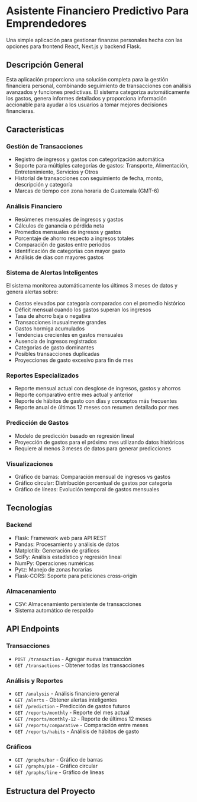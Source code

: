 # Asistente Financiero Predictivo Para Emprendedores

Una simple aplicación para gestionar finanzas personales hecha con las opciones para frontend React, Next.js y backend Flask.

## Descripción General

Esta aplicación proporciona una solución completa para la gestión financiera personal, combinando seguimiento de transacciones con análisis avanzados y funciones predictivas. El sistema categoriza automáticamente los gastos, genera informes detallados y proporciona información accionable para ayudar a los usuarios a tomar mejores decisiones financieras.

## Características

### Gestión de Transacciones
- Registro de ingresos y gastos con categorización automática
- Soporte para múltiples categorías de gastos: Transporte, Alimentación, Entretenimiento, Servicios y Otros
- Historial de transacciones con seguimiento de fecha, monto, descripción y categoría
- Marcas de tiempo con zona horaria de Guatemala (GMT-6)

### Análisis Financiero
- Resúmenes mensuales de ingresos y gastos
- Cálculos de ganancia o pérdida neta
- Promedios mensuales de ingresos y gastos
- Porcentaje de ahorro respecto a ingresos totales
- Comparación de gastos entre períodos
- Identificación de categorías con mayor gasto
- Análisis de días con mayores gastos

### Sistema de Alertas Inteligentes
El sistema monitorea automáticamente los últimos 3 meses de datos y genera alertas sobre:
- Gastos elevados por categoría comparados con el promedio histórico
- Déficit mensual cuando los gastos superan los ingresos
- Tasa de ahorro baja o negativa
- Transacciones inusualmente grandes
- Gastos hormiga acumulados
- Tendencias crecientes en gastos mensuales
- Ausencia de ingresos registrados
- Categorías de gasto dominantes
- Posibles transacciones duplicadas
- Proyecciones de gasto excesivo para fin de mes

### Reportes Especializados
- Reporte mensual actual con desglose de ingresos, gastos y ahorros
- Reporte comparativo entre mes actual y anterior
- Reporte de hábitos de gasto con días y conceptos más frecuentes
- Reporte anual de últimos 12 meses con resumen detallado por mes

### Predicción de Gastos
- Modelo de predicción basado en regresión lineal
- Proyección de gastos para el próximo mes utilizando datos históricos
- Requiere al menos 3 meses de datos para generar predicciones

### Visualizaciones
- Gráfico de barras: Comparación mensual de ingresos vs gastos
- Gráfico circular: Distribución porcentual de gastos por categoría
- Gráfico de líneas: Evolución temporal de gastos mensuales

## Tecnologías

### Backend
- Flask: Framework web para API REST
- Pandas: Procesamiento y análisis de datos
- Matplotlib: Generación de gráficos
- SciPy: Análisis estadístico y regresión lineal
- NumPy: Operaciones numéricas
- Pytz: Manejo de zonas horarias
- Flask-CORS: Soporte para peticiones cross-origin

### Almacenamiento
- CSV: Almacenamiento persistente de transacciones
- Sistema automático de respaldo

## API Endpoints

### Transacciones
- `POST /transaction` - Agregar nueva transacción
- `GET /transactions` - Obtener todas las transacciones

### Análisis y Reportes
- `GET /analysis` - Análisis financiero general
- `GET /alerts` - Obtener alertas inteligentes
- `GET /prediction` - Predicción de gastos futuros
- `GET /reports/monthly` - Reporte del mes actual
- `GET /reports/monthly-12` - Reporte de últimos 12 meses
- `GET /reports/comparative` - Comparación entre meses
- `GET /reports/habits` - Análisis de hábitos de gasto

### Gráficos
- `GET /graphs/bar` - Gráfico de barras
- `GET /graphs/pie` - Gráfico circular
- `GET /graphs/line` - Gráfico de líneas

## Estructura del Proyecto
